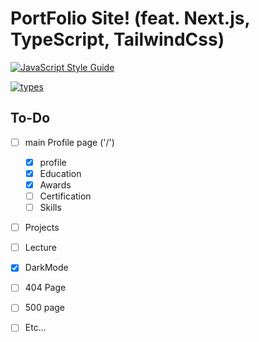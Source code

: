 # PortFolio Site! (feat. Next.js, TypeScript, TailwindCss)

[![JavaScript Style Guide](https://cdn.rawgit.com/standard/standard/master/badge.svg)](https://github.com/standard/standard)

[![types](https://badgen.net/npm/types/react)](https://www.typescriptlang.org/)

## To-Do

- [ ] main Profile page ('/')
  - [x] profile
  - [x] Education
  - [x] Awards
  - [ ] Certification
  - [ ] Skills
- [ ] Projects
- [ ] Lecture

- [x] DarkMode
- [ ] 404 Page
- [ ] 500 page
- [ ] Etc...

